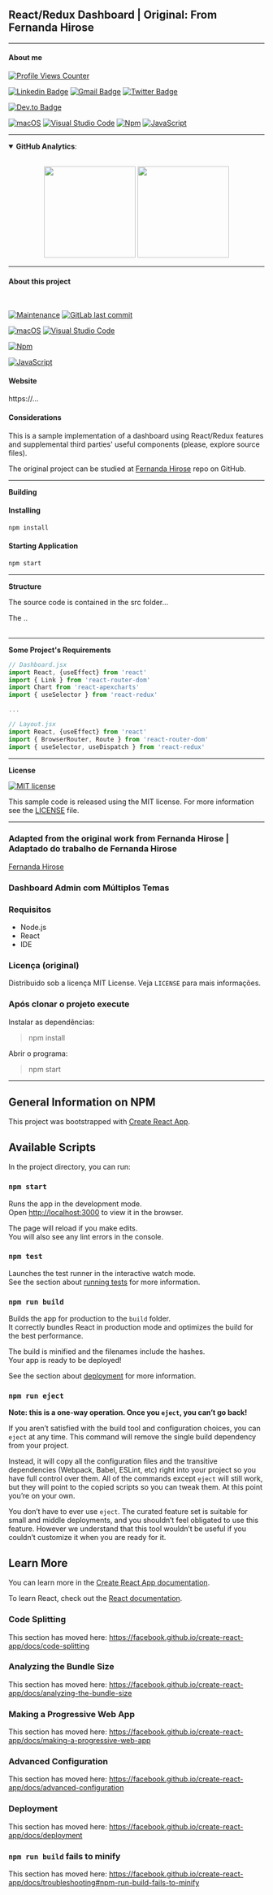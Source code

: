 
## React/Redux Dashboard | Original: From Fernanda Hirose

---

#### **About me**

[![Profile Views Counter](https://komarev.com/ghpvc/?username=Franklin-Siqueira&color=blueviolet)](https://github.com/antonkomarev/github-profile-views-counter) 

<!-- [![Github Badge Classes](https://img.shields.io/badge/-Github%20Classes-000?style=flat-square&logo=Github&logoColor=white&link=https://github.com/Franklin-Siqueira-Classes)](https://github.com/Franklin-Siqueira-Classes) -->
[![Linkedin Badge](https://img.shields.io/badge/-LinkedIn-blue?style=flat-square&logo=Linkedin&logoColor=white&link=https://www.linkedin.com/in/franklin-c-siqueira/)](https://www.linkedin.com/in/franklin-c-siqueira/)
[![Gmail Badge](https://img.shields.io/badge/-Gmail-c14438?style=flat-square&logo=Gmail&logoColor=white&link=mailto:franklin.cs.design@gmail.com)](mailto:franklin.cs.design@gmail.com/)
[![Twitter Badge](https://img.shields.io/badge/-Twitter-1DA1F2?style=flat-square&logo=Twitter&logoColor=white&link=https://twitter.com/FranklinSiquei9)](https://twitter.com/FranklinSiquei9)
<!-- [![Youtube Badge](https://img.shields.io/badge/-Youtube-FF0000?style=flat-square&logo=Youtube&logoColor=white&link=https://youtube.com/franklinsiqueira](https://youtube.com/franklinsiqueira) -->
[![Dev.to Badge](https://img.shields.io/badge/-Dev.to-363D44?style=flat-square&logo=Dev.to&logoColor=white&link=https://dev.to/franklinsiqueira)](https://dev.to/franklinsiqueira)


[![macOS](https://svgshare.com/i/ZjP.svg)](https://svgshare.com/i/ZjP.svg) [![Visual Studio Code](https://img.shields.io/badge/--007ACC?logo=visual%20studio%20code&logoColor=ffffff)](https://code.visualstudio.com/)  [![Npm](https://badgen.net/badge/icon/npm?icon=npm&label)](https://npmjs.com/)
  [![JavaScript](https://img.shields.io/badge/--F7DF1E?logo=javascript&logoColor=000)](https://www.javascript.com/)

<!-- [![Anurag's github stats](https://github-readme-stats.vercel.app/api?username=Franklin-Siqueira&theme=blue-green)](https://github.com/Franklin-Siqueira/github-readme-stats) -->

<!-- [![DenverCoder1's github streak](https://github-readme-streak-stats.herokuapp.com/?user=Franklin-Siqueira&theme=blue-green)](https://github.com/DenverCoder1/github-readme-streak-stats) -->

---
<details open>
  <summary><b>GitHub Analytics</b>: </summary>
  <br>
  <p align="center">
    <img height="180em" src="https://github-readme-stats-eight-theta.vercel.app/api?username=Franklin-Siqueira&show_icons=true&theme=tokyonight&include_all_commits=true&count_private=true"/>
    <img height="180em" src="https://github-readme-stats-eight-theta.vercel.app/api/top-langs/?username=Franklin-Siqueira&layout=compact&langs_count=8&theme=tokyonight&include_all_commits=true&count_private=true"/>
  </p>
</details>

---

#### **About this project**
<br/>

[![Maintenance](https://img.shields.io/badge/Maintained%3F-yes-green.svg)](https://github.com/Franklin-Siqueira/react-redux-dashboard/graphs/commit-activity) [![GitLab last commit](https://badgen.net/github/last-commit/Franklin-Siqueira/react-redux-dashboard/)](https://github.com/Franklin-Siqueira/react-redux-dashboard/-/commits)

[![macOS](https://svgshare.com/i/ZjP.svg)](https://svgshare.com/i/ZjP.svg)
[![Visual Studio Code](https://img.shields.io/badge/--007ACC?logo=visual%20studio%20code&logoColor=ffffff)](https://code.visualstudio.com/)

[![Npm](https://badgen.net/badge/icon/npm?icon=npm&label)](https://https://npmjs.com/)

[![JavaScript](https://img.shields.io/badge/--F7DF1E?logo=javascript&logoColor=000)](https://www.javascript.com/)

#### **Website**

https://...

#### **Considerations**

This is a sample implementation of a dashboard using React/Redux features and supplemental third parties' useful components (please, explore source files).

The original project can be studied at [Fernanda Hirose](https://github.com/FernandaMakiHirose/dashboard-react) repo on GitHub.

---
**Building**

#### Installing

```bash
npm install
```

#### Starting Application

```bash
npm start
```

---
**Structure**

The source code is contained in the src folder...

The ..
<br />
<br />

---

**Some Project's Requirements**

```js
// Dashboard.jsx
import React, {useEffect} from 'react'
import { Link } from 'react-router-dom'
import Chart from 'react-apexcharts'
import { useSelector } from 'react-redux'

...

// Layout.jsx
import React, {useEffect} from 'react'
import { BrowserRouter, Route } from 'react-router-dom'
import { useSelector, useDispatch } from 'react-redux'
```

---
**License**



[![MIT license](https://img.shields.io/badge/License-MIT-blue.svg)](https://github.com/Franklin-Siqueira/react-redux-dashboard/blob/main/LICENSE.md)


This sample code is released using the MIT license. For more information see the [LICENSE](https://github.com/Franklin-Siqueira/react-redux-dashboard/blob/main/LICENSE.md) file.

---

### Adapted from the original work from Fernanda Hirose | Adaptado do trabalho de Fernanda Hirose

[Fernanda Hirose](https://github.com/FernandaMakiHirose/dashboard-react)

### Dashboard Admin com Múltiplos Temas
<!-- ![img](https://user-images.githubusercontent.com/72028645/138145716-6550375f-ddf2-4eab-b3d6-5bae71162db3.png) -->

### Requisitos
- Node.js 
- React
- IDE

### Licença (original)
Distribuido sob a licença MIT License. Veja `LICENSE` para mais informações.

### Após clonar o projeto execute
Instalar as dependências:
>npm install

Abrir o programa:
>npm start

---

## General Information on NPM

This project was bootstrapped with [Create React App](https://github.com/facebook/create-react-app).

## Available Scripts

In the project directory, you can run:

### `npm start`

Runs the app in the development mode.<br />
Open [http://localhost:3000](http://localhost:3000) to view it in the browser.

The page will reload if you make edits.<br />
You will also see any lint errors in the console.

### `npm test`

Launches the test runner in the interactive watch mode.<br />
See the section about [running tests](https://facebook.github.io/create-react-app/docs/running-tests) for more information.

### `npm run build`

Builds the app for production to the `build` folder.<br />
It correctly bundles React in production mode and optimizes the build for the best performance.

The build is minified and the filenames include the hashes.<br />
Your app is ready to be deployed!

See the section about [deployment](https://facebook.github.io/create-react-app/docs/deployment) for more information.

### `npm run eject`

**Note: this is a one-way operation. Once you `eject`, you can’t go back!**

If you aren’t satisfied with the build tool and configuration choices, you can `eject` at any time. This command will remove the single build dependency from your project.

Instead, it will copy all the configuration files and the transitive dependencies (Webpack, Babel, ESLint, etc) right into your project so you have full control over them. All of the commands except `eject` will still work, but they will point to the copied scripts so you can tweak them. At this point you’re on your own.

You don’t have to ever use `eject`. The curated feature set is suitable for small and middle deployments, and you shouldn’t feel obligated to use this feature. However we understand that this tool wouldn’t be useful if you couldn’t customize it when you are ready for it.

## Learn More

You can learn more in the [Create React App documentation](https://facebook.github.io/create-react-app/docs/getting-started).

To learn React, check out the [React documentation](https://reactjs.org/).

### Code Splitting

This section has moved here: https://facebook.github.io/create-react-app/docs/code-splitting

### Analyzing the Bundle Size

This section has moved here: https://facebook.github.io/create-react-app/docs/analyzing-the-bundle-size

### Making a Progressive Web App

This section has moved here: https://facebook.github.io/create-react-app/docs/making-a-progressive-web-app

### Advanced Configuration

This section has moved here: https://facebook.github.io/create-react-app/docs/advanced-configuration

### Deployment

This section has moved here: https://facebook.github.io/create-react-app/docs/deployment

### `npm run build` fails to minify

This section has moved here: https://facebook.github.io/create-react-app/docs/troubleshooting#npm-run-build-fails-to-minify
